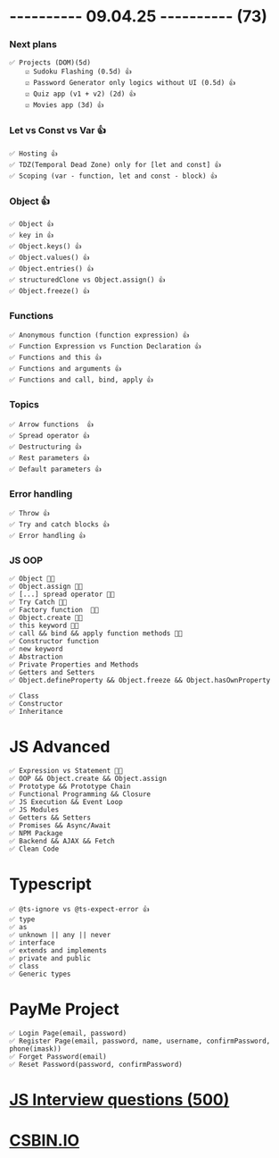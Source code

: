 # ---------- 09.04.25 ---------- (73)

### Next plans

    ✅ Projects (DOM)(5d)
        ☑️ Sudoku Flashing (0.5d) 👍
        ☑️ Password Generator only logics without UI (0.5d) 👍
        ☑️ Quiz app (v1 + v2) (2d) 👍
        ☑️ Movies app (3d) 👍

### Let vs Const vs Var 👍

    ✅ Hosting 👍
    ✅ TDZ(Temporal Dead Zone) only for [let and const] 👍
    ✅ Scoping (var - function, let and const - block) 👍

### Object 👍

    ✅ Object 👍
    ✅ key in 👍
    ✅ Object.keys() 👍
    ✅ Object.values() 👍
    ✅ Object.entries() 👍
    ✅ structuredClone vs Object.assign() 👍
    ✅ Object.freeze() 👍

### Functions

    ✅ Anonymous function (function expression) 👍
    ✅ Function Expression vs Function Declaration 👍
    ✅ Functions and this 👍
    ✅ Functions and arguments 👍
    ✅ Functions and call, bind, apply 👍

### Topics

    ✅ Arrow functions  👍
    ✅ Spread operator 👍
    ✅ Destructuring 👍
    ✅ Rest parameters 👍
    ✅ Default parameters 👍

### Error handling

    ✅ Throw 👍
    ✅ Try and catch blocks 👍
    ✅ Error handling 👍

### JS OOP

    ✅ Object 👍🏻
    ✅ Object.assign 👍🏻
    ✅ [...] spread operator 👍🏻
    ✅ Try Catch 👍🏻
    ✅ Factory function  👍🏻
    ✅ Object.create 👍🏻
    ✅ this keyword 👍🏻
    ✅ call && bind && apply function methods 👍🏻
    ✅ Constructor function
    ✅ new keyword
    ✅ Abstraction
    ✅ Private Properties and Methods
    ✅ Getters and Setters
    ✅ Object.defineProperty && Object.freeze && Object.hasOwnProperty

    ✅ Class
    ✅ Constructor
    ✅ Inheritance

# JS Advanced

    ✅ Expression vs Statement 👍🏻
    ✅ OOP && Object.create && Object.assign
    ✅ Prototype && Prototype Chain
    ✅ Functional Programming && Closure
    ✅ JS Execution && Event Loop
    ✅ JS Modules
    ✅ Getters && Setters
    ✅ Promises && Async/Await
    ✅ NPM Package
    ✅ Backend && AJAX && Fetch
    ✅ Clean Code

# Typescript

    ✅ @ts-ignore vs @ts-expect-error 👍
    ✅ type
    ✅ as
    ✅ unknown || any || never
    ✅ interface
    ✅ extends and implements
    ✅ private and public
    ✅ class
    ✅ Generic types

# PayMe Project

    ✅ Login Page(email, password)
    ✅ Register Page(email, password, name, username, confirmPassword, phone(imask))
    ✅ Forget Password(email)
    ✅ Reset Password(password, confirmPassword)

# [JS Interview questions (500)](https://github.com/sudheerj/javascript-interview-questions)

# [CSBIN.IO](http://csbin.io)
